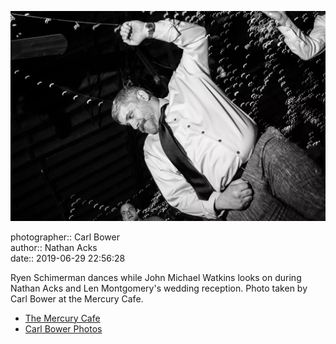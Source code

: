![Ryen Schimerman dances](assets/2019-06-29-set-4-the-dance-91.webp)

photographer:: Carl Bower  
author:: Nathan Acks  
date:: 2019-06-29 22:56:28

Ryen Schimerman dances while John Michael Watkins looks on during Nathan Acks and Len Montgomery's wedding reception. Photo taken by Carl Bower at the Mercury Cafe.

* [The Mercury Cafe](http://mercurycafe.com)
* [Carl Bower Photos](https://carlbowerphotos.com)
